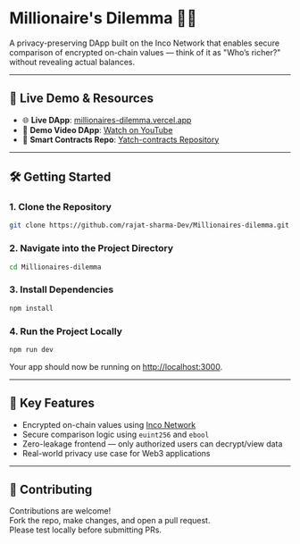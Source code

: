 # Millionaire's Dilemma 🧠💸

A privacy-preserving DApp built on the Inco Network that enables secure comparison of encrypted on-chain values — think of it as "Who’s richer?" without revealing actual balances.

---

## 🔗 Live Demo & Resources

- 🌐 **Live DApp**: [millionaires-dilemma.vercel.app](https://millionaires-dilemma.vercel.app/)
- 🎥 **Demo Video DApp**: [Watch on YouTube](https://youtu.be/yNh0Xk4eGrw)
- 💾 **Smart Contracts Repo**: [Yatch-contracts Repository](https://github.com/rajat-sharma-Dev/Yatch-contracts.git)

---

## 🛠 Getting Started

### 1. Clone the Repository

```bash
git clone https://github.com/rajat-sharma-Dev/Millionaires-dilemma.git
```

### 2. Navigate into the Project Directory

```bash
cd Millionaires-dilemma
```

### 3. Install Dependencies

```bash
npm install
```

### 4. Run the Project Locally

```bash
npm run dev
```

Your app should now be running on [http://localhost:3000](http://localhost:3000).

---



## 🔐 Key Features

- Encrypted on-chain values using [Inco Network](https://inco.org)
- Secure comparison logic using `euint256` and `ebool`
- Zero-leakage frontend — only authorized users can decrypt/view data
- Real-world privacy use case for Web3 applications

---


## 🤝 Contributing

Contributions are welcome!  
Fork the repo, make changes, and open a pull request.  
Please test locally before submitting PRs.


